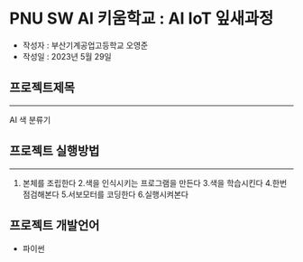 # PNU SW AI 키움학교 : AI IoT 잎새과정
+ 작성자 : 부산기계공업고등학교 오영준
+ 작성일 : 2023년 5월 29일

## 프로젝트제목
---
AI 색 분류기

## 프로젝트 실행방법
---
1. 본체를 조립한다 2.색을 인식시키는 프로그램을 만든다 3.색을 학습시킨다 4.한번 점검해본다 5.서보모터를 코딩한다 6.실행시켜본다

## 프로젝트 개발언어
+ 파이썬






